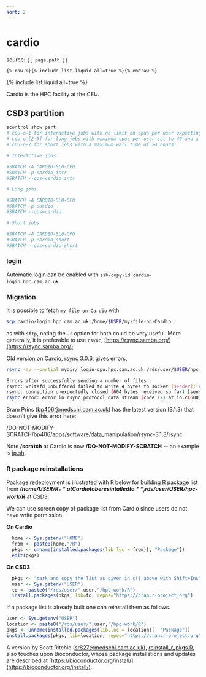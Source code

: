```yaml
---
sort: 2
---
```


# cardio

source: `{{ page.path }}`

```
{% raw %}{% include list.liquid all=true %}{% endraw %}
```

{% include list.liquid all=true %}

Cardio is the HPC facility at the CEU.

## CSD3 partition

```bash
scontrol show part
# cpu-o-1 for interactive jobs with no limit on cpus per user expecting fair usage
# cpu-o-[2-5] for long jobs with maximum cpus per user set to 40 and a maximum wall time of 7 days
# cpu-o-7 for short jobs with a maximum wall time of 24 hours

# Interactive jobs

#SBATCH -A CARDIO-SL0-CPU
#SBATCH -p cardio_intr
#SBATCH --qos=cardio_intr

# Long jobs

#SBATCH -A CARDIO-SL0-CPU
#SBATCH -p cardio
#SBATCH --qos=cardio

# Short jobs

#SBATCH -A CARDIO-SL0-CPU
#SBATCH -p cardio_short
#SBATCH --qos=cardio_short
```

### login

Automatic login can be enabled with `ssh-copy-id cardio-login.hpc.cam.ac.uk`.

### Migration

It is possible to fetch `my-file-on-Cardio` with

```bash
scp cardio-login.hpc.cam.ac.uk:/home/$USER/my-file-on-Cardio .
```

as with `sftp`, noting the `-r` option for both could be very useful. More generally, it is preferable to use `rsync`, [https://rsync.samba.org/](https://rsync.samba.org/).

Old version on Cardio, rsync 3.0.6, gives errors,

```bash
rsync -av --partial mydir/ login-cpu.hpc.cam.ac.uk:/rds/user/$USER/hpc-work/mydir

Errors after successfully sending a number of files :
rsync: writefd_unbuffered failed to write 4 bytes to socket [sender]: Broken pipe (32)
rsync: connection unexpectedly closed (604 bytes received so far) [sender]
rsync error: error in rsync protocol data stream (code 12) at io.c(600) [sender=3.0.6]
```

Bram Prins (<bp406@medschl.cam.ac.uk>) has the latest version (3.1.3) that doesn’t give this error here:

/DO-NOT-MODIFY-SCRATCH/bp406/apps/software/data_manipulation/rsync-3.1.3/rsync

Note **/scratch** at Cardio is now **/DO-NOT-MODIFY-SCRATCH** -- an example is [jp.sh](files/jp.sh).

### R package reinstallations

Package redeployment is illustrated with R below for building R package list from **_/home/$USER/R_** at Cardio to be resintalled to **_/rds/user/$USER/hpc-work/R_** at CSD3.

We can use screen copy of package list from Cardio since users do not have write permission.

**On Cardio**

```r
  home <- Sys.getenv("HOME")
  from <- paste0(home,"/R")
  pkgs <- unname(installed.packages(lib.loc = from)[, "Package"])
  edit(pkgs)
```

**On CSD3**

```r
  pkgs <- "mark and copy the list as given in c() above with Shift+Ins"
  user <- Sys.getenv("USER")
  to <- paste0("/rds/user/",user,"/hpc-work/R")
  install.packages(pkgs, lib=to, repos="https://cran.r-project.org")
```

If a package list is already built one can reinstall them as follows.

```r
user <- Sys.getenv("USER")
location <- paste0("/rds/user/",user,"/hpc-work/R")
pkgs <- unname(installed.packages(lib.loc = location)[, "Package"])
install.packages(pkgs, lib=location, repos="https://cran.r-project.org")
```

A version by Scott Ritchie (<sr827@medschl.cam.ac.uk>), [reinstall_r_pkgs.R](cardio/reinstall_r_pkgs.R), also touches upon Bioconductor,
whose package installations and updates are described at [https://bioconductor.org/install/](https://bioconductor.org/install/).
